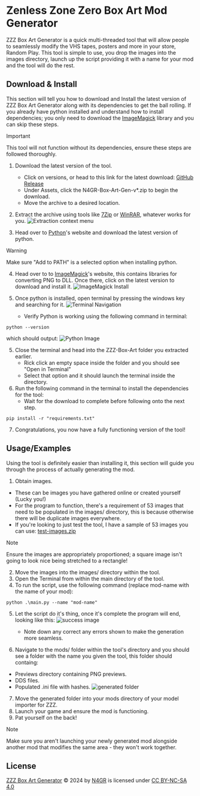 # Zenless Zone Zero Box Art Mod Generator

ZZZ Box Art Generator is a quick multi-threaded tool that will allow people to seamlessly modify the VHS tapes, posters and more in your store, Random Play. This tool is simple to use, you drop the images into the images directory, launch up the script providing it with a name for your mod and the tool will do the rest.


## Download & Install

This section will tell you how to download and Install the latest version of ZZZ Box Art Generator along with its dependencies to get the ball rolling. If you already have python installed and understand how to install dependencies; you only need to download the [ImageMagick](https://imagemagick.org/script/download.php#windows) library and you can skip these steps.

> [!IMPORTANT]
> This tool will not function without its dependencies, ensure these steps are followed thoroughly.

1. Download the latest version of the tool.
    - Click on versions, or head to this link for the latest download: [GitHub Release](https://github.com/N4GR/ZZZ-Box-Art-Generator/releases/lates)
    - Under Assets, click the N4GR-Box-Art-Gen-v*.zip to begin the download.
    - Move the archive to a desired location.
2. Extract the archive using tools like [7Zip](https://www.7-zip.org/) or [WinRAR](https://www.win-rar.com), whatever works for you.
![Extraction context menu](https://i.imgur.com/lboVjhl.png)

3. Head over to [Python](https://www.python.org/downloads/)'s website and download the latest version of python.
> [!WARNING]
> Make sure "Add to PATH" is a selected option when installing python.
4. Head over to to [ImageMagick](https://imagemagick.org/script/download.php#windows)'s website, this contains libraries for converting PNG to DLL. Once there, click on the latest version to download and install it.
![ImageMagick Install](https://i.imgur.com/UeZvZOD.png)

4. Once python is installed, open terminal by pressing the windows key and searching for it.
![Terminal Navigation](https://i.imgur.com/pRSIbIg.png)
    - Verify Python is working using the following command in terminal:
```
python --version
```
which should output:
![Python Image](https://i.imgur.com/YeqxO7t.png)

5. Close the terminal and head into the ZZZ-Box-Art folder you extracted earlier.
    - Rick click an empty space inside the folder and you should see "Open in Terminal"
    - Select that option and it should launch the terminal inside the directory.
6. Run the following command in the terminal to install the dependencies for the tool:
    - Wait for the download to complete before following onto the next step.
```
pip install -r "requirements.txt"
```
7. Congratulations, you now have a fully functioning version of the tool!


## Usage/Examples

Using the tool is definitely easier than installing it, this section will guide you through the process of actually generating the mod.

1. Obtain images.
- These can be images you have gathered online or created yourself (Lucky you!)
- For the program to function, there's a requirement of 53 images that need to be populated in the images/ directory, this is because otherwise there will be duplicate images everywhere.
- If you're looking to just test the tool, I have a sample of 53 images you can use: [test-images.zip](https://github.com/N4GR/ZZZ-Box-Art-Generator/releases/download/v1/test-images.zip)
> [!NOTE]
> Ensure the images are appropriately proportioned; a square image isn't going to look nice being stretched to a rectangle!

2. Move the images into the images/ directory within the tool.
3. Open the Terminal from within the main directory of the tool.
4. To run the script, use the following command (replace mod-name with the name of your mod):
```
python .\main.py --name "mod-name"
```
5. Let the script do it's thing, once it's complete the program will end, looking like this:
![success image](https://i.imgur.com/PkhSuCG.png)
    - Note down any correct any errors shown to make the generation more seamless.

6. Navigate to the mods/ folder within the tool's directory and you should see a folder with the name you given the tool, this folder should containg:
- Previews directory containing PNG previews.
- DDS files.
- Populated .ini file with hashes.
![generated folder](https://i.imgur.com/wMNT7R3.png)

7. Move the generated folder into your mods directory of your model importer for ZZZ.
8. Launch your game and ensure the mod is functioning.
9. Pat yourself on the back!

> [!NOTE]
> Make sure you aren't launching your newly generated mod alongside another mod that modifies the same area - they won't work together.

## License

[ZZZ Box Art Generator](https://github.com/N4GR/ZZZ-Box-Art-Generator) © 2024 by [N4GR](https://github.com/N4GR) is licensed under [CC BY-NC-SA 4.0](https://creativecommons.org/licenses/by-nc-sa/4.0/)
